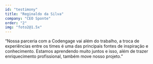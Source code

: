```yaml
---
id: "testimony"
title: "Reginaldo da Silva"
company: "CEO Sponte"
order: "2"
img: "foto2@1.5x"
---
```

“Nossa parceria com a Codengage vai além do trabalho, a troca de experiências entre os times é uma das principais fontes de inspiração e conhecimento. Estamos aprendendo muito juntos e isso, além de trazer enriquecimento profissional, também move nosso projeto.”